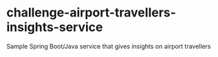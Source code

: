 # challenge-airport-travellers-insights-service
Sample Spring Boot/Java service that gives insights on airport travellers
